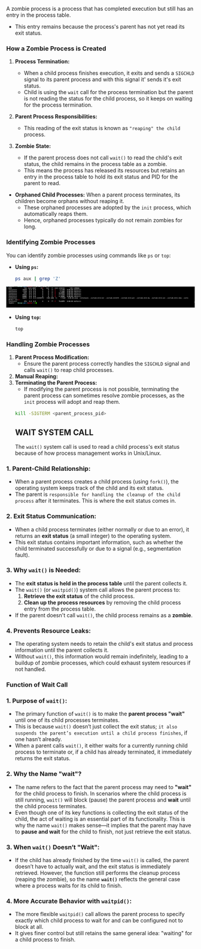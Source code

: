 A zombie process is a process that has completed execution but still has an entry in the process table. 
- This entry remains because the process's parent has not yet read its exit status.

### How a Zombie Process is Created

1. **Process Termination:**
   - When a child process finishes execution, it exits and sends a `SIGCHLD` signal to its parent process and with this signal it' sends it's exit status.
   - Child is using the `wait` call for the process termination but the parent is not reading the status for the child process, so it keeps on waiting for the process termination.

2. **Parent Process Responsibilities:**
   - This reading of the exit status is known as `"reaping" the child `process. 

3. **Zombie State:**
   - If the parent process does not call `wait()` to read the child's exit status, the child remains in the process table as a zombie.
   - This means the process has released its resources but retains an entry in the process table to hold its exit status and PID for the parent to read.

- **Orphaned Child Processes:** When a parent process terminates, its children become orphans without reaping it.
    - These orphaned processes are adopted by the `init` process, which automatically reaps them.
    - Hence, orphaned processes typically do not remain zombies for long.

### Identifying Zombie Processes

You can identify zombie processes using commands like `ps` or `top`:

- **Using `ps`:**
  ```sh
  ps aux | grep 'Z'
  ```
![alt text](image-4.png)
- **Using `top`:**
  ```sh
  top
  ```
### Handling Zombie Processes

1. **Parent Process Modification:**
   - Ensure the parent process correctly handles the `SIGCHLD` signal and calls `wait()` to reap child processes.
2. **Manual Reaping:**
3. **Terminating the Parent Process:**
   - If modifying the parent process is not possible, terminating the parent process can sometimes resolve zombie processes, as the `init` process will adopt and reap them.
   ```sh
   kill -SIGTERM <parent_process_pid>
   ```
   ## WAIT SYSTEM CALL
   The `wait()` system call is used to read a child process's exit status because of how process management works in Unix/Linux. 

### 1. **Parent-Child Relationship**:
   - When a parent process creates a child process (using `fork()`), the operating system keeps track of the child and its exit status.
   - The parent is `responsible for handling the cleanup of the child process` after it terminates. This is where the exit status comes in.

### 2. **Exit Status Communication**:
   - When a child process terminates (either normally or due to an error), it returns an **exit status** (a small integer) to the operating system.
   - This exit status contains important information, such as whether the child terminated successfully or due to a signal (e.g., segmentation fault).

### 3. **Why `wait()` is Needed**:
   - The **exit status is held in the process table** until the parent collects it. 
   - The `wait()` (or `waitpid()`) system call allows the parent process to:
     1. **Retrieve the exit status** of the child process.
     2. **Clean up the process resources** by removing the child process entry from the process table.
   - If the parent doesn't call `wait()`, the child process remains as a **zombie**. 

### 4. **Prevents Resource Leaks**:
   - The operating system needs to retain the child's exit status and process information until the parent collects it. 
   - Without `wait()`, this information would remain indefinitely, leading to a buildup of zombie processes, which could exhaust system resources if not handled.

### Function of Wait Call
### 1. **Purpose of `wait()`**:
   - The primary function of `wait()` is to make the **parent process "wait"** until one of its child processes terminates. 
   - This is because `wait()` doesn’t just collect the exit status; `it also suspends the parent’s execution until a child process finishes`, if one hasn’t already.
   - When a parent calls `wait()`, it either waits for a currently running child process to terminate or, if a child has already terminated, it immediately returns the exit status.

### 2. **Why the Name "wait"?**
   - The name refers to the fact that the parent process may need to **"wait"** for the child process to finish. In scenarios where the child process is still running, `wait()` will block (pause) the parent process and **wait** until the child process terminates.
   - Even though one of its key functions is collecting the exit status of the child, the act of waiting is an essential part of its functionality. This is why the name `wait()` makes sense—it implies that the parent may have to **pause and wait** for the child to finish, not just retrieve the exit status.

### 3. **When `wait()` Doesn’t "Wait"**:
   - If the child has already finished by the time `wait()` is called, the parent doesn’t have to actually wait, and the exit status is immediately retrieved. However, the function still performs the cleanup process (reaping the zombie), so the name **`wait()`** reflects the general case where a process waits for its child to finish.

### 4. **More Accurate Behavior with `waitpid()`**:
   - The more flexible `waitpid()` call allows the parent process to specify exactly which child process to wait for and can be configured not to block at all. 
   - It gives finer control but still retains the same general idea: "waiting" for a child process to finish.
